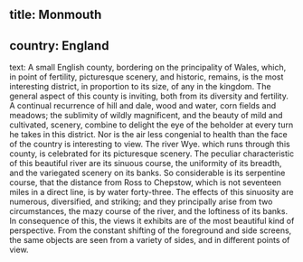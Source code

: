 title: Monmouth
----
country: England
----
text: A small English county, bordering on the principality of Wales, which, in point of fertility, picturesque scenery, and historic, remains, is the most interesting district, in proportion to its size, of any in the kingdom. The general aspect of this county is inviting, both from its diversity and fertility. A continual recurrence of hill and dale, wood and water, corn fields and meadows; the sublimity of wildly magnificent, and the beauty of mild and cultivated, scenery, combine to delight the eye of the beholder at every turn he takes in this district. Nor is the air less congenial to health than the face of the country is interesting to view. The river Wye. which runs through this county, is celebrated for its picturesque scenery. The peculiar characteristic of this beautiful river are its sinuous course, the uniformity of its breadth, and the variegated scenery on its banks. So considerable is its serpentine course, that the distance from Ross to Chepstow, which is not seventeen miles in a direct line, is by water forty-three. The effects of this sinuosity are numerous, diversified, and striking; and they principally arise from two circumstances, the mazy course of the river, and the loftiness of its banks. In consequence of this, the views it exhibits are of the most beautiful kind of perspective. From the constant shifting of the foreground and side screens, the same objects are seen from a variety of sides, and in different points of view.
